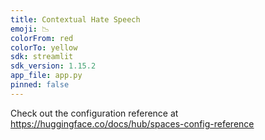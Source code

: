 ```yaml
---
title: Contextual Hate Speech
emoji: 📉
colorFrom: red
colorTo: yellow
sdk: streamlit
sdk_version: 1.15.2
app_file: app.py
pinned: false
---
```


Check out the configuration reference at https://huggingface.co/docs/hub/spaces-config-reference
